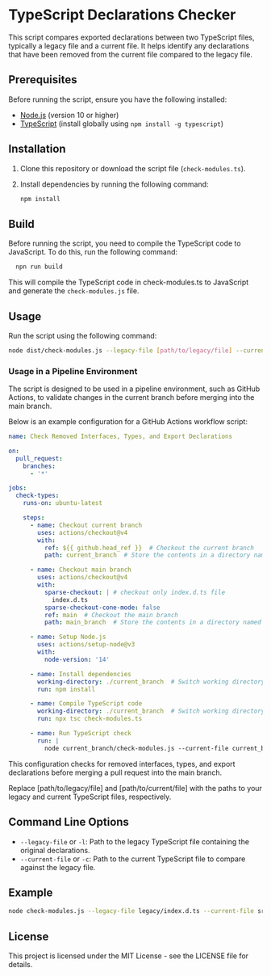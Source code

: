 # TypeScript Declarations Checker

This script compares exported declarations between two TypeScript files, typically a legacy file and a current file. It helps identify any declarations that have been removed from the current file compared to the legacy file.

## Prerequisites

Before running the script, ensure you have the following installed:

- [Node.js](https://nodejs.org/) (version 10 or higher)
- [TypeScript](https://www.typescriptlang.org/) (install globally using `npm install -g typescript`)

## Installation

1. Clone this repository or download the script file (`check-modules.ts`).

2. Install dependencies by running the following command:

   ```bash
   npm install
   ```

## Build
Before running the script, you need to compile the TypeScript code to JavaScript. To do this, run the following command:

```bash
  npn run build
```
This will compile the TypeScript code in check-modules.ts to JavaScript and generate the `check-modules.js` file.

## Usage
Run the script using the following command:
```bash
node dist/check-modules.js --legacy-file [path/to/legacy/file] --current-file [path/to/current/file]
```

### Usage in a Pipeline Environment
The script is designed to be used in a pipeline environment, such as GitHub Actions, to validate changes in the current branch before merging into the main branch.

Below is an example configuration for a GitHub Actions workflow script:

```yaml
name: Check Removed Interfaces, Types, and Export Declarations

on:
  pull_request:
    branches:
      - '*'

jobs:
  check-types:
    runs-on: ubuntu-latest

    steps:
      - name: Checkout current branch
        uses: actions/checkout@v4
        with:
          ref: ${{ github.head_ref }}  # Checkout the current branch
          path: current_branch  # Store the contents in a directory named 'current_branch'

      - name: Checkout main branch
        uses: actions/checkout@v4
        with:
          sparse-checkout: | # checkout only index.d.ts file
            index.d.ts 
          sparse-checkout-cone-mode: false
          ref: main  # Checkout the main branch
          path: main_branch  # Store the contents in a directory named 'main_branch'

      - name: Setup Node.js
        uses: actions/setup-node@v3
        with:
          node-version: '14'

      - name: Install dependencies
        working-directory: ./current_branch  # Switch working directory to 'current_branch'
        run: npm install

      - name: Compile TypeScript code
        working-directory: ./current_branch  # Switch working directory to 'current_branch'
        run: npx tsc check-modules.ts

      - name: Run TypeScript check
        run: |
          node current_branch/check-modules.js --current-file current_branch/index.d.ts --legacy-file main_branch/index.d.ts
```

This configuration checks for removed interfaces, types, and export declarations before merging a pull request into the main branch.

Replace [path/to/legacy/file] and [path/to/current/file] with the paths to your legacy and current TypeScript files, respectively.

## Command Line Options
- `--legacy-file` or `-l`: Path to the legacy TypeScript file containing the original declarations.
- `--current-file` or `-c`: Path to the current TypeScript file to compare against the legacy file.

## Example
```bash
node check-modules.js --legacy-file legacy/index.d.ts --current-file src/index.d.ts
```

## License
This project is licensed under the MIT License - see the LICENSE file for details.
